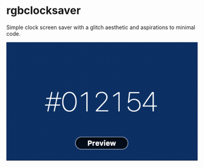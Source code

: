 # rgbclocksaver
Simple clock screen saver with a glitch aesthetic and aspirations to minimal code.

![preview](/preview.png)
